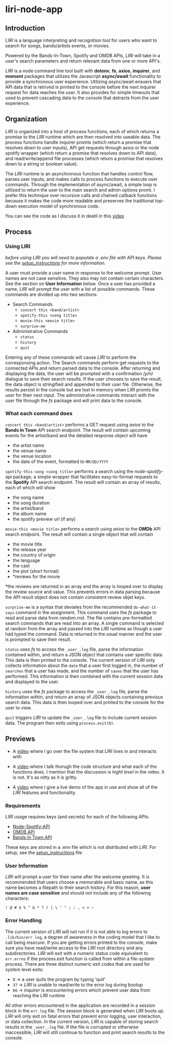 # liri-node-app

## Introduction

_LIRI_ is a language interpreting and recognition tool for users who want to search for songs, bands/artists events, or movies.

Powered by the Bands-In-Town, Spotify and OMDB APIs, _LIRI_ will take in a user's search parameters and return relevant data from one or more API's.

_LIRI_ is a node command line tool built with **dotenv**, **fs**, **axios**, **inquirer**, and **moment** packages that utilizes the Javascript **async/await** functionality to provide a synchronous user esperience. Utilizing async/await ensuers that API data that is retrived is printed to the console before the next inquirer request for data reaches the user. It also provides for simple timeouts that used to prevent cascading data to the console that detracts from the user experience.

## Organization

_LIRI_ is organized into a host of process functions, each of which returns a promise to the _LIRI_ runtime which are then resolved into useable data. The process functions handle inquirer promts (which return a promise that resolves down to user inputs), API get requests through axios or the node spotify wrapper (which return a promise that resolves down to API data), and read/write/append file processes (which return a promise that resolves down to a string or boolean value).

The _LIRI_ runtime is an asynchronous function that handles control flow, parses user inputs, and makes calls to process functions to execute user commands. Through the implementation of async/await, a simple loop is utilized to return the user to the main search and admin options promt. I prefer this technique over recursive calls and chained callback functions because it makes the code more readable and preserves the traditional top-down execution model of synchronous code.

You can see the code as I discuss it in deatil in this [video](./.lib/assets/videos/liri-code.mp4)

## Process

### Using LIRI

_before using *LIRI* you will need to populate a .env file with API keys. Please see the [setup_instructions](./setup_instructions.md) for more information._

A user must provide a user name in response to the welcome prompt. User names are not case sensitive. They also may not contain certain characters. See the section on **User Information** below. Once a user has provided a name, _LIRI_ will prompt the user with a list of possible commands. These commands are divided up into two sections:

- Search Commands
  - `concert this <band/artist>`
  - `spotify-this <song title>`
  - `movie-this <movie title>`
  - `surprise-me`
- Administrative Commands
  - `status`
  - `history`
  - `quit`

Entering any of these commands will cause _LIRI_ to perform the corresponsing action. The Search commands perform get requests to the connected APIs and return parsed data to the console. After returning and displaying the data, the user will be prompted with a confirmation _(y/n)_ dialogue to save their search results. If the user chooses to save the result, the data object is stringified and appended to their user file. Otherwise, the results persist in the console but are lost in memory when _LIRI_ promts the user for their next input. The administrative commands interact with the user file through the _fs_ package and will print data to the console.

### What each command does

`concert this <band/artist>` performs a GET request using _axios_ to the **Bands In Town** API search endpoint. The result will contain upcoming events for the artist/band and the detailed response object will have

- the artist name
- the venue name
- the venue location
- the date of the event, formatted to `MM/DD/YYYY`

`spotify-this-song <song title>` performs a search using the _node-spotify-api_ package, a simple wrapper that facilitates easy-to-format requests to the **Spotify** API search endpoint. The result will contain an array of results, each of which will show

- the song name
- the song duration
- the artist/band
- the album name
- the spotify preview url (if any)

`movie-this <movie title>` performs a search using _axios_ to the **OMDb** API search endpoint. The result will contain a single object that will contain

- the movie title
- the release year
- the country of origin
- the language
- the cast
- the plot (short format)
- \*reviews for the movie

\*the reviews are returned in an array and the array is looped over to display the review source and value. This prevents errors in data parsing because the API result object does not contain consistent review objet keys.

`surprise-me` is a syntax that deviates from the recommended `do-what-it-says` command in the assignment. This command uses the _fs_ package to read and parse data from _random.rnd_. The file contains pre-formatted search commands that are read into an array. A single command is selected at random from the array and passed into the _LIRI_ runtime as though a user had typed the command. Data is returned in the usual manner and the user is prompted to save their result.

`status` uses _fs_ to access the `_user_.log` file, parse the information contained within, and return a JSON object that contains user specific data. This data is then printed to the console. The current version of _LIRI_ only collects information about the `date` that a user first logged in, the number of `searches` that a user has made, and the number of `saves` that the user has performed. This information is then combined with the current session data and displayed to the user.

`history` uses the _fs_ package to access the `_user_.log` file, parse the information within, and return an array of JSON objects containing previous search data. This data is then looped over and printed to the console for the user to view.

`quit` triggers _LIRI_ to update the `_user_.log` file to include current session data. The program then exits using `process.exit(0)`.

## Previews

- A [video](./.lib/assets/videos/liri-files.mp4) where I go over the file system that LIRI lives in and interacts with

- A [video](./.lib/assets/videos/liri-code.mp4) where I talk thorugh the code structure and what each of the functions does. I mention that the discussion is _hight level_ in the video. It is not. It's as nitty as it is gritty.

- A [video](./.lib/assets/videos/liri-node-app.mp4) where I give a live demo of the app in use and show all of the _LIRI_ features and functionality.

### Requirements

_LIRI_ usage requires keys (and secrets) for each of the following APIs:

- [Node-Spotify-API](https://www.npmjs.com/package/node-spotify-api)
- [OMDB API](http://www.omdbapi.com)
- [Bands In Town API](http://www.artists.bandsintown.com/bandsintown-api)

These keys are stored in a .env file which is not distributed with _LIRI_. For setup, see the [setup_instructions](./setup_instructions.md) file

### User Information

_LIRI_ will prompt a user for their name after the welcome greeting. It is recommended that users choose a memorable and basic name, as this name becomes a filepath to their search history. For this reason, **user names are case sensitive** and should not include any of the following characters:

`! @ # $ % ^ & * ? / | \ ' " ; : , < > ~`

### Error Handling

The current version of _LIRI_ will not run if it is not able to log errors to `.lib/bin/err.log`, a degree of awareness in the coding model that I like to call being _insecure_. If you are getting errors printed to the console, make sure you have read/write access to the _LIRI_ root directory and any subdirectories. _LIRI_ will exit with a numeric status code equivalent to `err.errno` if the process.exit function is called from within a file-system process. There are three distinct numeric exit codes that are used for system level exits:

- `0` -> a user quits the program by typing 'quit'
- `37` -> _LIRI_ is unable to read/write to the error log during bootup
- `66` -> _inquirer_ is encountering errors which prevent user data from reaching the _LIRI_ runtime

All other errors encountered in the application are recorded in a session block in the `err.log` file. The session block is generated when _LIRI_ boots up. _LIRI_ will only exit on fatal errors that prevent error logging, user interaction, or data collection. In the current version, _LIRI_ is capable of storing search results in the `_user_.log` file. If the file is corrupted or otherwise inaccessible, _LIRI_ will still continue to function and print search results to the console.
